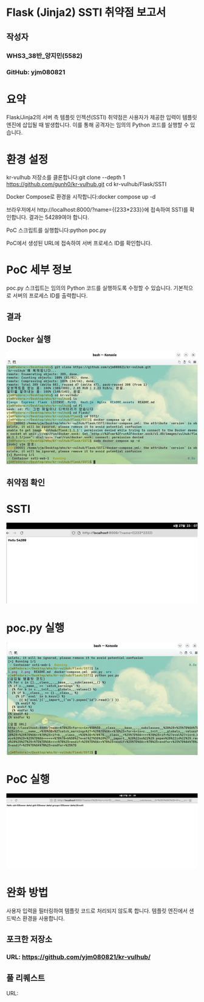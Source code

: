 # Flask (Jinja2) SSTI 취약점 보고서

## 작성자
### WHS3_38반_양지민(5582)
### GitHub: yjm080821

# 요약
Flask/Jinja2의 서버 측 템플릿 인젝션(SSTI) 취약점은 사용자가 제공한 입력이 템플릿 엔진에 삽입될 때 발생합니다. 이를 통해 공격자는 임의의 Python 코드를 실행할 수 있습니다.

# 환경 설정

kr-vulhub 저장소를 클론합니다:git clone --depth 1 https://github.com/gunh0/kr-vulhub.git
cd kr-vulhub/Flask/SSTI

Docker Compose로 환경을 시작합니다:docker compose up -d

브라우저에서 http://localhost:8000/?name={{233*233}}에 접속하여 SSTI를 확인합니다. 결과는 54289여야 합니다.

PoC 스크립트를 실행합니다:python poc.py

PoC에서 생성된 URL에 접속하여 서버 프로세스 ID를 확인합니다.

# PoC 세부 정보
poc.py 스크립트는 임의의 Python 코드를 실행하도록 수정할 수 있습니다. 기본적으로 서버의 프로세스 ID를 출력합니다.
## 결과

## Docker 실행
![](1.png)
## 취약점 확인
# SSTI
![](2.png)
# poc.py 실행
![](3.png)
# PoC 실행
![](4.png)

# 완화 방법

사용자 입력을 필터링하여 템플릿 코드로 처리되지 않도록 합니다.
템플릿 엔진에서 샌드박스 환경을 사용합니다.

## 포크한 저장소

### URL: https://github.com/yjm080821/kr-vulhub/

## 풀 리퀘스트

URL:

